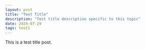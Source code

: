 ```yaml
---
layout: post
title: "Test Title"
description: "Test title description specific to this topic"
date: 2024-07-29
tags: test1
---
```

This is a test title post.
